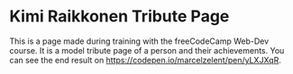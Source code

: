 # Kimi Raikkonen Tribute Page
 
This is a page made during training with the freeCodeCamp Web-Dev course. It is a model tribute page of a person and their achievements. You can see the end result on https://codepen.io/marcelzelent/pen/yLXJXqR.
